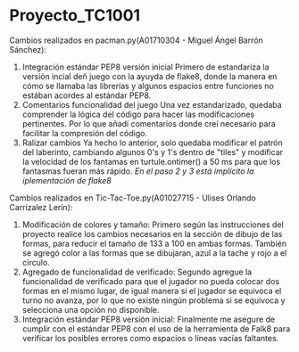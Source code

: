 # Proyecto_TC1001

Cambios realizados en pacman.py(A01710304 - Miguel Ángel Barrón Sánchez):
1. Integración estándar PEP8 versión inicial
Primero de estandariza la versión incial deñ juego con la ayuyda de flake8, donde la 
manera en cómo se llamaba las librerías y algunos espacios entre funciones no estában
acordes al estándar PEP8.
2. Comentarios funcionalidad del juego
Una vez estandarizado, quedaba comprender la lógica del código para hacer las
modificaciones pertinentes. Por lo que añadí comentarios donde creí necesario para
facilitar la compresión del código.
3. Ralizar cambios
Ya hecho lo anterior, solo quedaba modificar el patrón del laberinto, cambiando algunos 0's
y 1's dentro de "tiles" y modificar la velocidad de los fantamas en turtule.ontimer() a 50 ms
para que los fantasmas fueran más rápido.
*En el paso 2 y 3 está implícito la iplementación de flake8*

Cambios realizados en Tic-Tac-Toe.py(A01027715 - Ulises Orlando Carrizalez Lerín):
1. Modificación de colores y tamaño:
Primero según las instrucciones del proyecto realice los cambios necesarios en la sección de dibujo de las formas, para reducir el tamaño de 133 a 100 en ambas formas. También se agregó color a las formas que se dibujaran, azul a la tache y rojo a el circulo.
2. Agregado de funcionalidad de verificado:
Segundo agregue la funcionalidad de verificado para que el jugador no pueda colocar dos formas en el mismo lugar, de igual manera si el jugador se equivoca el turno no avanza, por lo que no existe ningún problema si se equivoca y selecciona una opción no disponible.
3. Integración estándar PEP8 versión inicial:
Finalmente me asegure de cumplir con el estándar PEP8 con el uso de la herramienta de Falk8 para verificar los posibles errores como espacios o líneas vacías faltantes. 
